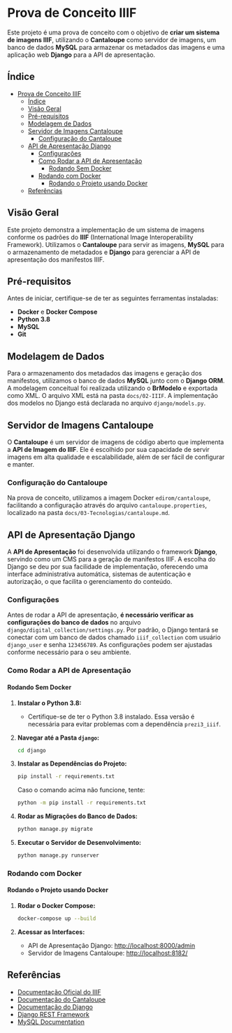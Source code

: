 # Prova de Conceito IIIF

Este projeto é uma prova de conceito com o objetivo de **criar um sistema de imagens IIIF**, utilizando o **Cantaloupe** como servidor de imagens, um banco de dados **MySQL** para armazenar os metadados das imagens e uma aplicação web **Django** para a API de apresentação.

## Índice

- [Prova de Conceito IIIF](#prova-de-conceito-iiif)
  - [Índice](#índice)
  - [Visão Geral](#visão-geral)
  - [Pré-requisitos](#pré-requisitos)
  - [Modelagem de Dados](#modelagem-de-dados)
  - [Servidor de Imagens Cantaloupe](#servidor-de-imagens-cantaloupe)
    - [Configuração do Cantaloupe](#configuração-do-cantaloupe)
  - [API de Apresentação Django](#api-de-apresentação-django)
    - [Configurações](#configurações)
    - [Como Rodar a API de Apresentação](#como-rodar-a-api-de-apresentação)
      - [Rodando Sem Docker](#rodando-sem-docker)
    - [Rodando com Docker](#rodando-com-docker)
      - [Rodando o Projeto usando Docker](#rodando-o-projeto-usando-docker)
  - [Referências](#referências)

## Visão Geral

Este projeto demonstra a implementação de um sistema de imagens conforme os padrões do **IIIF** (International Image Interoperability Framework). Utilizamos o **Cantaloupe** para servir as imagens, **MySQL** para o armazenamento de metadados e **Django** para gerenciar a API de apresentação dos manifestos IIIF.

## Pré-requisitos

Antes de iniciar, certifique-se de ter as seguintes ferramentas instaladas:

- **Docker** e **Docker Compose**
- **Python 3.8**
- **MySQL**
- **Git**

## Modelagem de Dados

Para o armazenamento dos metadados das imagens e geração dos manifestos, utilizamos o banco de dados **MySQL** junto com o **Django ORM**. A modelagem conceitual foi realizada utilizando o **BrModelo** e exportada como XML. O arquivo XML está na pasta `docs/02-IIIF`. A implementação dos modelos no Django está declarada no arquivo `django/models.py`.

## Servidor de Imagens Cantaloupe

O **Cantaloupe** é um servidor de imagens de código aberto que implementa a **API de Imagem do IIIF**. Ele é escolhido por sua capacidade de servir imagens em alta qualidade e escalabilidade, além de ser fácil de configurar e manter.

### Configuração do Cantaloupe

Na prova de conceito, utilizamos a imagem Docker `edirom/cantaloupe`, facilitando a configuração através do arquivo `cantaloupe.properties`, localizado na pasta `docs/03-Tecnologias/cantaloupe.md`.

## API de Apresentação Django

A **API de Apresentação** foi desenvolvida utilizando o framework **Django**, servindo como um CMS para a geração de manifestos IIIF. A escolha do Django se deu por sua facilidade de implementação, oferecendo uma interface administrativa automática, sistemas de autenticação e autorização, o que facilita o gerenciamento do conteúdo.

### Configurações

Antes de rodar a API de apresentação, **é necessário verificar as configurações do banco de dados** no arquivo `django/digital_collection/settings.py`. Por padrão, o Django tentará se conectar com um banco de dados chamado `iiif_collection` com usuário `django_user` e senha `123456789`. As configurações podem ser ajustadas conforme necessário para o seu ambiente.

### Como Rodar a API de Apresentação

#### Rodando Sem Docker

1. **Instalar o Python 3.8:**

   - Certifique-se de ter o Python 3.8 instalado. Essa versão é necessária para evitar problemas com a dependência `prezi3_iiif`.

2. **Navegar até a Pasta `django`:**

   ```bash
   cd django
   ```

3. **Instalar as Dependências do Projeto:**

   ```bash
   pip install -r requirements.txt
   ```

   Caso o comando acima não funcione, tente:

   ```bash
   python -m pip install -r requirements.txt
   ```

4. **Rodar as Migrações do Banco de Dados:**

   ```bash
   python manage.py migrate
   ```

5. **Executar o Servidor de Desenvolvimento:**
   ```bash
   python manage.py runserver
   ```

### Rodando com Docker

#### Rodando o Projeto usando Docker

1. **Rodar o Docker Compose:**

   ```bash
   docker-compose up --build
   ```

2. **Acessar as Interfaces:**
   - API de Apresentação Django: [http://localhost:8000/admin](http://localhost:8000/admin)
   - Servidor de Imagens Cantaloupe: [http://localhost:8182/](http://localhost:8182/)

## Referências

- [Documentação Oficial do IIIF](https://iiif.io/)
- [Documentação do Cantaloupe](https://cantaloupe-project.github.io/)
- [Documentação do Django](https://docs.djangoproject.com/)
- [Django REST Framework](https://www.django-rest-framework.org/)
- [MySQL Documentation](https://dev.mysql.com/doc/)
